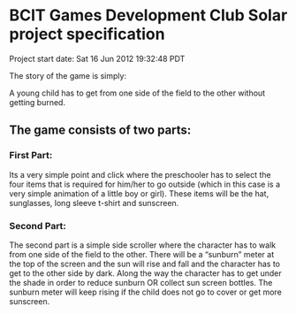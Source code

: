 # BCIT Games Development Club Solar project specification

Project start date: Sat 16 Jun 2012 19:32:48 PDT

The story of the game is simply:

A young child has to get from one side of the field to the other without getting burned.

## The game consists of two parts:

### First Part:

Its a very simple point and click where the preschooler has to select the four items that is required for him/her to go outside (which in this case is a very simple animation of a little boy or girl). These items will be the hat, sunglasses, long sleeve t-shirt and sunscreen.

### Second Part:

The second part is a simple side scroller where the character has to walk from one side of the field to the other. There will be a “sunburn” meter at the top of the screen and the sun will rise and fall and the character has to get to the other side by dark. Along the way the character has to get under the shade in order to reduce sunburn OR collect sun screen bottles. The sunburn meter will keep rising if the child does not go to cover or get more sunscreen.
